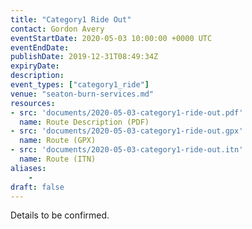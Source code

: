 ```yaml
---
title: "Category1 Ride Out"
contact: Gordon Avery
eventStartDate: 2020-05-03 10:00:00 +0000 UTC
eventEndDate:
publishDate: 2019-12-31T08:49:34Z
expiryDate:
description:
event_types: ["category1_ride"] 
venue: "seaton-burn-services.md"
resources:
- src: 'documents/2020-05-03-category1-ride-out.pdf'
  name: Route Description (PDF)
- src: 'documents/2020-05-03-category1-ride-out.gpx'
  name: Route (GPX)
- src: 'documents/2020-05-03-category1-ride-out.itn'
  name: Route (ITN)
aliases:
    - 
draft: false
---
```


Details to be confirmed.